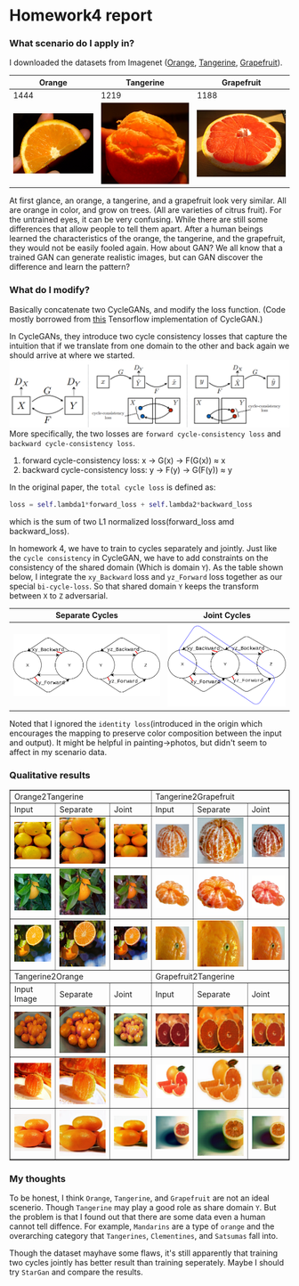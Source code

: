 # Homework4 report

### What scenario do I apply in?
I downloaded the datasets from Imagenet ([Orange](http://www.image-net.org/synset?wnid=n07747607), [Tangerine](http://www.image-net.org/synset?wnid=n07748416), [Grapefruit](http://www.image-net.org/synset?wnid=n07749969)).


Orange | Tangerine | Grapefruit
--- | --- | ---
1444 | 1219 | 1188
![](./img/orange_sample.jpg)|![](./img/tangerine_sample.jpg)|![](./img/grapefruit_sample.jpg)

At first glance, an orange, a tangerine, and a grapefruit look very similar. All are orange in color, and grow on trees. (All are varieties of citrus fruit). For the untrained eyes, it can be  very confusing. While there are still some differences that allow people to tell them apart. After a human beings learned the characteristics of the orange, the tangerine, and the grapefruit, they would not be easily fooled again. How about GAN? We all know that a trained GAN can generate realistic images, but can GAN discover the difference and learn the pattern?

### What do I modify? 
Basically concatenate two CycleGANs, and modify the loss function. (Code mostly borrowed from [this](https://github.com/vanhuyz/CycleGAN-TensorFlow) Tensorflow implementation of CycleGAN.)

In CycleGANs, they introduce two cycle consistency losses that capture the intuition that if
we translate from one domain to the other and back again we should arrive at where we started.
![](./img/cycle_loss.png)
More specifically, the two losses are `forward cycle-consistency loss` and `backward cycle-consistency loss`.
1. forward cycle-consistency loss: x → G(x) → F(G(x)) ≈ x
2. backward cycle-consistency loss: y → F(y) → G(F(y)) ≈ y

In the original paper, the `total cycle loss` is defined as:
```python
loss = self.lambda1*forward_loss + self.lambda2*backward_loss
```
which is the sum of two L1 normalized loss(forward_loss amd backward_loss).

In homework 4, we have to train to cycles separately and jointly.
Just like the `cycle consistency` in CycleGAN, we have to add constraints on the consistency of the shared domain (Which is domain `Y`). As the table shown below, I integrate the `xy_Backward` loss and `yz_Forward` loss together as our special `bi-cycle-loss`. So that shared domain `Y` keeps the transform between `X` to `Z` adversarial. 

| Separate Cycles | Joint Cycles |
|:-----:|:---:|
|![](./img/single-cycle.png)|![](./img/bi-cycle-2.png)|

Noted that I ignored the `identity loss`(introduced in the origin which encourages the mapping to preserve color composition between the input and output). It might be helpful in painting→photos, but didn't seem to affect in my scenario data.


### Qualitative results
<table border=1>
<tr>
<td colspan="3">
Orange2Tangerine
</td>
<td colspan="3">
Tangerine2Grapefruit
</td>
</tr>

<tr>
<td>
Input
</td>
<td>
Separate
</td>
<td>
Joint
</td>
<td>
Input
</td>
<td>
Separate
</td>
<td>
Joint
</td>
</tr>

<tr>
<td>
<img src="./img/o2t/o2t-1-1.png"/>
</td>
<td>
<img src="./img/o2t/o2t-1-2.png"/>
</td>
<td>
<img src="./img/o2t/o2t-1-3.png"/>
</td>
<td>
<img src="./img/t2g/t2g-1-1.png"/>
</td>
<td>
<img src="./img/t2g/t2g-1-2.png"/>
</td>
<td>
<img src="./img/t2g/t2g-1-3.png"/>
</td>
</tr>

<tr>
<td>
<img src="./img/o2t/o2t-2-1.png"/>
</td>
<td>
<img src="./img/o2t/o2t-2-2.png"/>
</td>
<td>
<img src="./img/o2t/o2t-2-3.png"/>
</td>
<td>
<img src="./img/t2g/t2g-2-1.png"/>
</td>
<td>
<img src="./img/t2g/t2g-2-2.png"/>
</td>
<td>
<img src="./img/t2g/t2g-2-3.png"/>
</td>
</tr>

<tr>
<td>
<img src="./img/o2t/o2t-3-1.png"/>
</td>
<td>
<img src="./img/o2t/o2t-3-2.png"/>
</td>
<td>
<img src="./img/o2t/o2t-3-3.png"/>
</td>
<td>
<img src="./img/t2g/t2g-3-1.png"/>
</td>
<td>
<img src="./img/t2g/t2g-3-2.png"/>
</td>
<td>
<img src="./img/t2g/t2g-3-3.png"/>
</td>
</tr>



<tr>
<td colspan="3">
Tangerine2Orange
</td>
<td colspan="3">
Grapefruit2Tangerine
</td>
</tr>

<tr>
<td>
Input Image
</td>
<td>
Separate
</td>
<td>
Joint
</td>
<td>
Input
</td>
<td>
Separate
</td>
<td>
Joint
</td>
</tr>

<tr>
<td>
<img src="./img/t2o/t2o-1-1.png"/>
</td>
<td>
<img src="./img/t2o/t2o-1-2.png"/>
</td>
<td>
<img src="./img/t2o/t2o-1-3.png"/>
</td>
<td>
<img src="./img/g2t/g2t-1-1.png"/>
</td>
<td>
<img src="./img/g2t/g2t-1-2.png"/>
</td>
<td>
<img src="./img/g2t/g2t-1-3.png"/>
</td>
</tr>

<tr>
<td>
<img src="./img/t2o/t2o-2-1.png"/>
</td>
<td>
<img src="./img/t2o/t2o-2-2.png"/>
</td>
<td>
<img src="./img/t2o/t2o-2-3.png"/>
</td>
<td>
<img src="./img/g2t/g2t-2-1.png"/>
</td>
<td>
<img src="./img/g2t/g2t-2-2.png"/>
</td>
<td>
<img src="./img/g2t/g2t-2-3.png"/>
</td>
</tr>

<tr>
<td>
<img src="./img/t2o/t2o-3-1.png"/>
</td>
<td>
<img src="./img/t2o/t2o-3-2.png"/>
</td>
<td>
<img src="./img/t2o/t2o-3-3.png"/>
</td>
<td>
<img src="./img/g2t/g2t-3-1.png"/>
</td>
<td>
<img src="./img/g2t/g2t-3-2.png"/>
</td>
<td>
<img src="./img/g2t/g2t-3-3.png"/>
</td>
</tr>

</table>

### My thoughts 
To be honest, I think `Orange`, `Tangerine`, and `Grapefruit` are not an ideal scenerio. Though `Tangerine` may play a good role as share domain `Y`. But the problem is that I found out that there are some data even a human cannot tell diffence. For example, `Mandarins` are a type of `orange` and the overarching category that `Tangerines`, `Clementines`, and `Satsumas` fall into. 

Though the dataset mayhave some flaws, it's still apparently that training two cycles jointly has better result than training seperately. Maybe I should try `StarGan` and compare the results.
